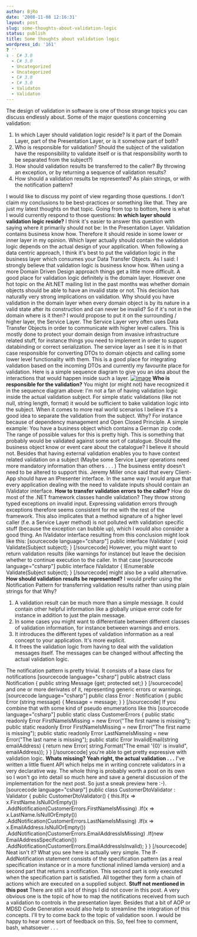 ```yaml
---
author: BjRo
date: '2008-11-08 12:16:31'
layout: post
slug: some-thoughts-about-validation-logic
status: publish
title: Some thoughts about validation logic
wordpress_id: '161'
? ''
: - C# 3.0
  - C# 3.0
  - Uncategorized
  - Uncategorized
  - C# 3.0
  - C# 3.0
  - Validaton
  - Validaton
---
```


The design of validation in software is one of those strange topics you
can discuss endlessly about. Some of the major questions concerning
validation:

1.  In which Layer should validation logic reside? Is it part of the
    Domain Layer, part of the Presentation Layer, or is it somehow part
    of both?
2.  Who is responsible for validation? Should the subject of the
    validation have the responsibility to validate itself or is that
    responsibility worth to be separated from the subject?)
3.  How should validation results be transferred to the caller? By
    throwing an exception, or by returning a sequence of validation
    results?
4.  How should a validation results be represented? As plain strings, or
    with the notification pattern?

I would like to discuss my point of view regarding those questions. I
don't claim my conclusions to be best-practices or something like that.
They are just my latest thoughts on that topic. Going from top to
bottom, here is what I would currently respond to those questions: **In
which layer should validation logic reside?** I think it's easier to
answer this question with saying where it primarily should not be: In
the Presentation Layer. Validation contains business know how. Therefore
it should reside in some lower or inner layer in my opinion. Which layer
actually should contain the validation logic depends on the actual
design of your application. When following a data centric approach, I
think it's best to put the validation logic in the business layer which
consumes your Data Transfer Objects. As I said: I strongly believe that
validation logic is business know how. When using a more Domain Driven
Design approach things get a little more difficult. A good place for
validation logic definitely is the domain layer. However one hot topic
on the Alt.NET mailing list in the past months was whether domain
objects should be able to have an invalid state or not. This decision
has naturally very strong implications on validation. Why should you
have validation in the domain layer when every domain object is by its
nature in a valid state after its construction and can never be invalid?
So if it's not in the domain where is it then? I would propose to put it
on the surrounding / higher layer, the Service Layer. The Service Layer
very often uses Data Transfer Objects in order to communicate with
higher level callers. This is mostly done to protect your domain design
from invasive infrastructure related stuff, for instance things you need
to implement in order to support databinding or correct serialization.
The service layer as I see it is in that case responsible for converting
DTOs to domain objects and calling some lower level functionality with
them. This is a good place for integrating validation based on the
incoming DTOs and currently my favourite place for validation. Here is a
simple sequence diagram to give you an idea about the interactions that
would happen inside such a layer.
[![image](http://www.bjoernrochel.de/wp-content/uploads/2008/11/servicelayer-300x67.png)](http://www.bjoernrochel.de/wp-content/uploads/2008/11/servicelayer.png)
**Who is responsible for the validation?** You might (or might not) have
recognized it in the sequence diagram above: I'm not a fan of having
validation logic inside the actual validation subject. For simple static
validations (like not null, string length, format) it would be
sufficient to bake validation logic into the subject. When it comes to
more real world scenarios I believe it's a good idea to separate the
validation from the subject. Why? For instance because of dependency
management and Open Closed Principle. A simple example: You have a
business object which contains a German zip code. The range of possible
values for this is pretty high. This is something that probably would be
validated against some sort of catalogue. Should the business object
know or event care about the catalogue? I believe it should not. Besides
that having external validation enables you to have context related
validation on a subject (Maybe some Service Layer operations need more
mandatory information than others . . . ) The business entity doesn't
need to be altered to support this. Jeremy Miller once said that every
Client-App should have an IPresenter interface. In the same way I would
argue that every application dealing with the need to validate inputs
should contain an IValidator interface. **How to transfer validation
errors to the caller?** How do most of the .NET framework classes handle
validation? They throw strong typed exceptions on invalid input.
Expressing validation errors through exceptions therefore seems
consistent for me with the rest of the framework. This also implicates
that a method signature of a higher level caller (f.e. a Service Layer
method) is not polluted with validation specific stuff (because the
exception can bubble up), which I would also consider a good thing. An
IValidator interface resulting from this conclusion might look like
this: [sourcecode language="csharp"] public interface IValidator { void
Validate(Subject subject); } [/sourcecode] However, you might want to
return validation results (like warnings for instance) but leave the
decision whether to continue execution to the caller. In that case
[sourcecode language="csharp"] public interface IValidator { IEnumerable
Validate(Subject subject); } [/sourcecode] might also be a valid
alternative. **How should validation results be represented?** I would
prefer using the Notification Pattern for transferring validation
results rather than using plain strings for that Why?

1.  A validation result can be much more than a simple message. It could
    contain other helpful information like a globally unique error code
    for instance in addition to just the plain message.
2.  In some cases you might want to differentiate between different
    classes of validation information, for instance between warnings and
    errors.
3.  It introduces the different types of validation information as a
    real concept to your application. It's more explicit.
4.  It frees the validation logic from having to deal with the
    validation messages itself. The messages can be changed without
    affecting the actual validation logic.

The notification pattern is pretty trivial. It consists of a base class
for notifications [sourcecode language="csharp"] public abstract class
Notification { public string Message {get; protected set;} }
[/sourcecode] and one or more derivates of it, representing generic
errors or warnings. [sourcecode language="csharp"] public class Error :
Notification { public Error (string message) { Message = message; } }
[/sourcecode] If you combine that with some kind of pseudo enumerations
like this [sourcecode language="csharp"] public static class
CustomerErrors { public static readonly Error FirstNameIsMissing = new
Error("The first name is missing"); public static readonly Error
FirstNameIsMissing = new Error("The first name is missing"); public
static readonly Error LastNameIsMissing = new Error("The last name is
missing"); public static Error InvalidEmail(string emailAddress) {
return new Error( string.Format("The email '{0}' is invalid",
emailAddress)); } } [/sourcecode] you're able to get pretty expressive
with validation logic. **Whats missing? Yeah right, the actual
validation . . .** I've written a little fluent API which helps me in
writing concrete validators in a very declarative way. The whole thing
is probably worth a post on its own so I won't go into detail so much
here and save a general discussion of the implementation for the next
post. So just a sneak preview here :-). [sourcecode language="csharp"]
public class CustomerDtoValidator : Validator { public
CustomerDtoValidator() { this.If(x =\> x.FirstName.IsNullOrEmpty())
.AddNotification(CustomerErrors.FirstNameIsMissing) .If(x =\>
x.LastName.IsNullOrEmpty())
.AddNotification(CustomerErrors.LastNameIsMissing) .If(x =\>
x.EmailAddress.IsNullOrEmpty())
.AddNotification(CustomerErrors.EmailAddressIsMissing) .If(new
EmailAddressSpecification())
.AddNotification(CustomerErrors.EmailAddressIsInvalid); } }
[/sourcecode] Neat isn't it? What you see here is actually very simple.
The If-AddNotification statement consists of the specification pattern
(as a real specification instance or in a more functional inlined lamda
version) and a second part that returns a notification. This second part
is only executed when the specification part is satisfied. All together
they form a chain of actions which are executed on a supplied subject.
**Stuff not mentioned in this post** There are still a lot of things I
did not cover in this post. A very obvious one is the topic of how to
map the notifications received from such a validation to controls in the
presentation layer. Besides that a bit of AOP or MDSD Code Generation
would also help to streamline the integration of this concepts. I'll try
to come back to the topic of validation soon. I would be happy to hear
some sort of feedback on this. So, feel free to comment, bash,
whatsoever . . .
